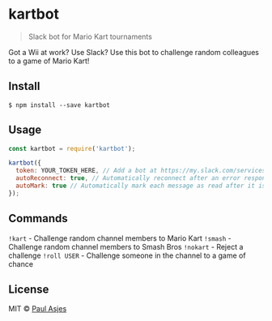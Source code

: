 # kartbot

> Slack bot for Mario Kart tournaments

Got a Wii at work? Use Slack? Use this bot to challenge random colleagues to a game of Mario Kart!

## Install

```
$ npm install --save kartbot
```

## Usage

```js
const kartbot = require('kartbot');

kartbot({
  token: YOUR_TOKEN_HERE, // Add a bot at https://my.slack.com/services/new/bot and copy the token here.
  autoReconnect: true, // Automatically reconnect after an error response from Slack.
  autoMark: true // Automatically mark each message as read after it is processed.
});
```

## Commands
`!kart` - Challenge random channel members to Mario Kart
`!smash` - Challenge random channel members to Smash Bros
`!nokart` - Reject a challenge
`!roll USER` - Challenge someone in the channel to a game of chance

## License

MIT © [Paul Asjes](http://internetjones.net)
